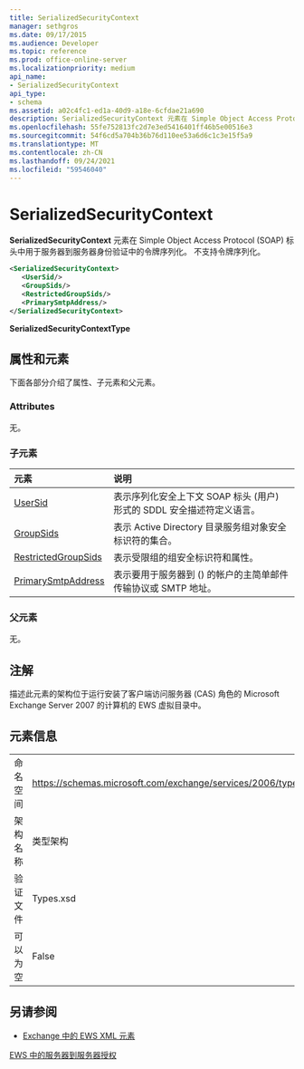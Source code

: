 ```yaml
---
title: SerializedSecurityContext
manager: sethgros
ms.date: 09/17/2015
ms.audience: Developer
ms.topic: reference
ms.prod: office-online-server
ms.localizationpriority: medium
api_name:
- SerializedSecurityContext
api_type:
- schema
ms.assetid: a02c4fc1-ed1a-40d9-a18e-6cfdae21a690
description: SerializedSecurityContext 元素在 Simple Object Access Protocol (SOAP) 标头中用于服务器到服务器身份验证中的令牌序列化。 不支持令牌序列化。
ms.openlocfilehash: 55fe752813fc2d7e3ed5416401ff46b5e00516e3
ms.sourcegitcommit: 54f6cd5a704b36b76d110ee53a6d6c1c3e15f5a9
ms.translationtype: MT
ms.contentlocale: zh-CN
ms.lasthandoff: 09/24/2021
ms.locfileid: "59546040"
---
```

# <a name="serializedsecuritycontext"></a>SerializedSecurityContext

**SerializedSecurityContext** 元素在 Simple Object Access Protocol (SOAP) 标头中用于服务器到服务器身份验证中的令牌序列化。 不支持令牌序列化。 
  
```xml
<SerializedSecurityContext>
   <UserSid/>
   <GroupSids/>
   <RestrictedGroupSids/>
   <PrimarySmtpAddress/>
</SerializedSecurityContext>
```

 **SerializedSecurityContextType**
## <a name="attributes-and-elements"></a>属性和元素

下面各部分介绍了属性、子元素和父元素。
  
### <a name="attributes"></a>Attributes

无。
  
### <a name="child-elements"></a>子元素

|**元素**|**说明**|
|:-----|:-----|
|[UserSid](usersid.md) <br/> |表示序列化安全上下文 SOAP 标头 (用户) 形式的 SDDL 安全描述符定义语言。  <br/> |
|[GroupSids](groupsids.md) <br/> |表示 Active Directory 目录服务组对象安全标识符的集合。  <br/> |
|[RestrictedGroupSids](restrictedgroupsids.md) <br/> |表示受限组的组安全标识符和属性。  <br/> |
|[PrimarySmtpAddress](primarysmtpaddress.md) <br/> |表示要用于服务器到 () 的帐户的主简单邮件传输协议或 SMTP 地址。  <br/> |
   
### <a name="parent-elements"></a>父元素

无。
  
## <a name="remarks"></a>注解

描述此元素的架构位于运行安装了客户端访问服务器 (CAS) 角色的 Microsoft Exchange Server 2007 的计算机的 EWS 虚拟目录中。
  
## <a name="element-information"></a>元素信息

|||
|:-----|:-----|
|命名空间  <br/> |https://schemas.microsoft.com/exchange/services/2006/types  <br/> |
|架构名称  <br/> |类型架构  <br/> |
|验证文件  <br/> |Types.xsd  <br/> |
|可以为空  <br/> |False  <br/> |
   
## <a name="see-also"></a>另请参阅



- [Exchange 中的 EWS XML 元素](ews-xml-elements-in-exchange.md)


[EWS 中的服务器到服务器授权](https://msdn.microsoft.com/library/f1610a20-672d-448b-8c00-5b0fbcaf31cb%28Office.15%29.aspx)

